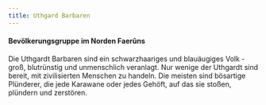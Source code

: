 ```yaml
---
title: Uthgard Barbaren
---
```


#### Bevölkerungsgruppe im Norden Faerûns

Die Uthgardt Barbaren sind ein schwarzhaariges und blauäugiges Volk - groß, blutrünstig und unmenschlich veranlagt.
Nur wenige der Uthgardt sind bereit, mit zivilisierten Menschen zu handeln. Die meisten sind bösartige Plünderer, die jede Karawane oder jedes Gehöft, auf das sie stoßen, plündern und zerstören.